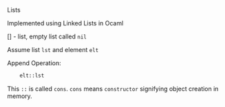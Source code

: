 Lists

Implemented using Linked Lists in Ocaml

[] - list, empty list called `nil`

Assume list `lst` and element `elt`

Append Operation:

```ocaml
    elt::lst
```

This `::` is called `cons`.  `cons` means `constructor` signifying object creation in memory.



